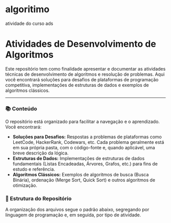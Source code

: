 # algoritimo
atividade do curso ads
# Atividades de Desenvolvimento de Algoritmos

Este repositório tem como finalidade apresentar e documentar as atividades técnicas de desenvolvimento de algoritmos e resolução de problemas. Aqui você encontrará soluções para desafios de plataformas de programação competitiva, implementações de estruturas de dados e exemplos de algoritmos clássicos.

---

### 📚 Conteúdo

O repositório está organizado para facilitar a navegação e o aprendizado. Você encontrará:

-   **Soluções para Desafios:** Respostas a problemas de plataformas como LeetCode, HackerRank, Codewars, etc. Cada problema geralmente está em sua própria pasta, com o código-fonte e, quando aplicável, uma breve descrição da lógica.
-   **Estruturas de Dados:** Implementações de estruturas de dados fundamentais (Listas Encadeadas, Árvores, Grafos, etc.) para fins de estudo e referência.
-   **Algoritmos Clássicos:** Exemplos de algoritmos de busca (Busca Binária), ordenação (Merge Sort, Quick Sort) e outros algoritmos de otimização.

### 📂 Estrutura do Repositório

A organização dos arquivos segue o padrão abaixo, segregando por linguagem de programação e, em seguida, por tipo de atividade.
